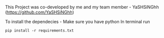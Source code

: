 This Project was co-developed by me and my team member - YaSHSiNGhh (https://github.com/YaSHSiNGhh)

To install the dependecies - Make sure you have python 
In terminal run
    
    pip install -r requirements.txt 
